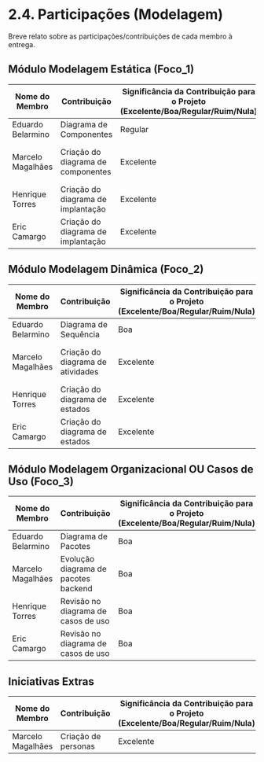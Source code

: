 # 2.4. Participações (Modelagem)

Breve relato sobre as participações/contribuições de cada membro à entrega.

## Módulo Modelagem Estática (Foco_1)

| Nome do Membro    | Contribuição                       | Significância da Contribuição para o Projeto (Excelente/Boa/Regular/Ruim/Nula) | Comprobatórios Claros (com link)                                                                                                                                                                |
| ----------------- | ---------------------------------- | ------------------------------------------------------------------------------ | ----------------------------------------------------------------------------------------------------------------------------------------------------------------------------------------------- |
| Eduardo Belarmino | Diagrama de Componentes            | Regular                                                                        | [Diagrama de Componentes](/Modelagem/2.1.ModelagemEstatica.md?id=_213-diagrama-de-componentes)                                                                                                  |
| Marcelo Magalhães | Criação do diagrama de componentes | Excelente                                                                      | - [Docs Diagrama de Componentes](/Modelagem/2.1.ModelagemEstatica?id=_213-diagrama-de-componentes) <br> - [Diagrama](https://lucid.app/documents/embedded/8c5c6cae-13a7-4503-b323-34caffe1f484) |
| Henrique Torres   | Criação do diagrama de implantação | Excelente                                                                      | - [Docs Diagrama de Implantação](/Modelagem/2.1.ModelagemEstatica?id=_212-diagrama-de-implantação)                                                                                              |
| Eric Camargo      | Criação do diagrama de implantação | Excelente                                                                      | - [Docs Diagrama de Implantação](/Modelagem/2.1.ModelagemEstatica?id=_212-diagrama-de-implantação)                                                                                              |

<!-- EXEMPLO:
| Fulano  |  1. Participação na elaboração do Diagrama de Classes. | Boa | Registro nos Versionamentos do Documento de Modelagem Estática, conforme (link).

TODOS DEVEM PARTICIPAR, MOSTRANDO SEUS PONTOS DE VISTA E COMO COLABORARAM NESSA ETAPA DA ENTREGA COM COMPROBATÓRIOS. -->

## Módulo Modelagem Dinâmica (Foco_2)

| Nome do Membro    | Contribuição                      | Significância da Contribuição para o Projeto (Excelente/Boa/Regular/Ruim/Nula) | Comprobatórios Claros (com link)                                                                                                                                                                                                     |
| ----------------- | --------------------------------- | ------------------------------------------------------------------------------ | ------------------------------------------------------------------------------------------------------------------------------------------------------------------------------------------------------------------------------------ |
| Eduardo Belarmino | Diagrama de Sequência             | Boa                                                                            | [Diagrama de Sequência](/Modelagem/2.2.ModelagemDinamica.md?id=_223-diagrama-de-sequência)                                                                                                                                           |
| Marcelo Magalhães | Criação do diagrama de atividades | Excelente                                                                      | - [Docs Diagrama de Atividades](/Modelagem/2.2.ModelagemDinamica.md?id=_224-diagrama-de-atividades) <br> - [Commit](https://github.com/UnBArqDsw2024-2/2024.2_G2_Brecho_Entrega_02_/commit/819ab69dfcc0cd86506b4d2541908e1460b5124f) |
| Henrique Torres   | Criação do diagrama de estados    | Excelente                                                                      | - [Docs Diagrama de Estados](/Modelagem/2.2.ModelagemDinamica?id=_222-diagrama-de-estados)                                                                                                                                           |
| Eric Camargo      | Criação do diagrama de estados    | Excelente                                                                      | - [Docs Diagrama de Estados](/Modelagem/2.2.ModelagemDinamica?id=_222-diagrama-de-estados)                                                                                                                                           |

<!-- EXEMPLO:
| Fulano  |  1. Participação na elaboração do Diagrama de Atividades. | Boa | Registro nos Versionamentos do Documento de Modelagem Dinâmica, conforme (link).

TODOS DEVEM PARTICIPAR, MOSTRANDO SEUS PONTOS DE VISTA E COMO COLABORARAM NESSA ETAPA DA ENTREGA COM COMPROBATÓRIOS. -->

## Módulo Modelagem Organizacional OU Casos de Uso (Foco_3)

| Nome do Membro    | Contribuição                         | Significância da Contribuição para o Projeto (Excelente/Boa/Regular/Ruim/Nula) | Comprobatórios Claros (com link)                                                                                                                                                              |
| ----------------- | ------------------------------------ | ------------------------------------------------------------------------------ | --------------------------------------------------------------------------------------------------------------------------------------------------------------------------------------------- |
| Eduardo Belarmino | Diagrama de Pacotes                  | Boa                                                                            | [Diagrama de Pacotes](/Modelagem/2.3.ModelagemOrganizacionalCasosDeUso.md?id=_232-diagrama-de-pacotes)                                                                                        |
| Marcelo Magalhães | Evolução diagrama de pacotes backend | Boa                                                                            | - [Diagrama de Pacotes](/Modelagem/2.3.ModelagemOrganizacionalCasosDeUso.md?id=_232-diagrama-de-pacotes) <br> - [PR](https://github.com/UnBArqDsw2024-2/2024.2_G2_Brecho_Entrega_02_/pull/13) |
| Henrique Torres   | Revisão no diagrama de casos de uso  | Boa                                                                            | - [Docs Diagrama de Casos de Uso](/Modelagem/2.3.ModelagemOrganizacionalCasosDeUso?id=_231-diagrama-de-casos-de-uso)                                                                          |
| Eric Camargo      | Revisão no diagrama de casos de uso  | Boa                                                                            | - [Docs Diagrama de Casos de Uso](/Modelagem/2.3.ModelagemOrganizacionalCasosDeUso?id=_231-diagrama-de-casos-de-uso)                                                                          |

<!-- EXEMPLO:
| Fulano  |  1. Participação na elaboração do Diagrama de Pacotes. | Boa | Registro nos Versionamentos do Documento de Modelagem Organizacional, conforme (link).

TODOS DEVEM PARTICIPAR, MOSTRANDO SEUS PONTOS DE VISTA E COMO COLABORARAM NESSA ETAPA DA ENTREGA COM COMPROBATÓRIOS. -->

## Iniciativas Extras

| Nome do Membro    | Contribuição        | Significância da Contribuição para o Projeto (Excelente/Boa/Regular/Ruim/Nula) | Comprobatórios Claros (com link)                                                                                                                        |
| ----------------- | ------------------- | ------------------------------------------------------------------------------ | ------------------------------------------------------------------------------------------------------------------------------------------------------- |
| Marcelo Magalhães | Criação de personas | Excelente                                                                      | - [Personas](/Modelagem/2.5.IniciativasExtras.md?id=_252-personas) <br> - [PR](https://github.com/UnBArqDsw2024-2/2024.2_G2_Brecho_Entrega_02_/pull/21) |
